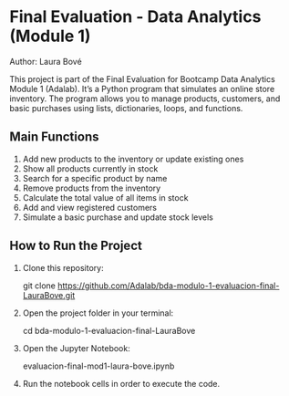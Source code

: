 # Final Evaluation - Data Analytics (Module 1)
Author: Laura Bové

This project is part of the Final Evaluation for Bootcamp Data Analytics Module 1 (Adalab).
It’s a Python program that simulates an online store inventory.
The program allows you to manage products, customers, and basic purchases using lists, dictionaries, loops, and functions.

## Main Functions

1. Add new products to the inventory or update existing ones
2. Show all products currently in stock
3. Search for a specific product by name
4. Remove products from the inventory
5. Calculate the total value of all items in stock
6. Add and view registered customers
7. Simulate a basic purchase and update stock levels


## How to Run the Project

1. Clone this repository:

    git clone https://github.com/Adalab/bda-modulo-1-evaluacion-final-LauraBove.git


2. Open the project folder in your terminal:

    cd bda-modulo-1-evaluacion-final-LauraBove


3. Open the Jupyter Notebook:

    evaluacion-final-mod1-laura-bove.ipynb


4. Run the notebook cells in order to execute the code.
